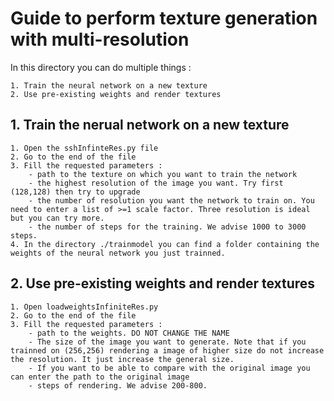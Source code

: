 # Guide to perform texture generation with multi-resolution  

In this directory you can do multiple things : 
   
    1. Train the neural network on a new texture
    2. Use pre-existing weights and render textures

## 1. Train the nerual network on a new texture

    1. Open the sshInfinteRes.py file
    2. Go to the end of the file
    3. Fill the requested parameters : 
        - path to the texture on which you want to train the network
        - the highest resolution of the image you want. Try first (128,128) then try to upgrade
        - the number of resolution you want the network to train on. You need to enter a list of >=1 scale factor. Three resolution is ideal but you can try more.
        - the number of steps for the training. We advise 1000 to 3000 steps.
    4. In the directory ./trainmodel you can find a folder containing the weights of the neural network you just trainned.

## 2. Use pre-existing weights and render textures

    1. Open loadweightsInfiniteRes.py
    2. Go to the end of the file
    3. Fill the requested parameters : 
        - path to the weights. DO NOT CHANGE THE NAME
        - The size of the image you want to generate. Note that if you trainned on (256,256) rendering a image of higher size do not increase the resolution. It just increase the general size.
        - If you want to be able to compare with the original image you can enter the path to the original image
        - steps of rendering. We advise 200-800.


